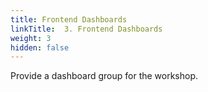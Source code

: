 ```yaml
---
title: Frontend Dashboards
linkTitle:  3. Frontend Dashboards
weight: 3
hidden: false
---
```


Provide a dashboard group for the workshop.